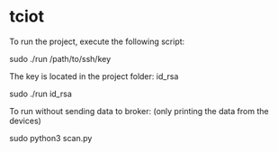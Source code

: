 # tciot

To run the project, execute the following script:

sudo ./run /path/to/ssh/key 

The key is located in the project folder: id_rsa

sudo ./run id_rsa

To run without sending data to broker: (only printing the data from the devices) 

sudo python3 scan.py